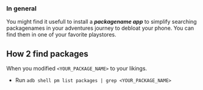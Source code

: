 ### In general
You might find it usefull to install a ***packagename app*** to simplify searching packagenames in your adventures journey to debloat your phone.
You can find them in one of your favorite playstores.

## How 2 find packages
When you modified `<YOUR_PACKAGE_NAME>` to your likings.
- Run `adb shell pm list packages | grep <YOUR_PACKAGE_NAME>`